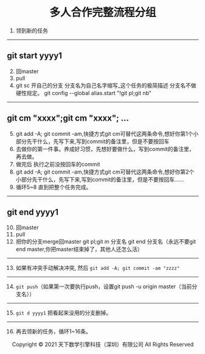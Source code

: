 # <center>多人合作完整流程分组</center>

1. 领到新的任务

----------------------------------------------------

## git start yyyy1

2. 回master 
3. pull
4. git sc 开自己的分支 分支名为自己名字缩写_这个任务的极简描述 分支名不做硬性规定。
git config --global alias.start "!git pl;git nb"

----------------------------------------------------

## git cm "xxxx";git cm "xxxx";    ...

5. git add -A; git commit -am,快捷方式git cm可替代这两条命令,想好你第1个小部分先干什么，先写下来,写到commit的备注里，但是不要按回车
6. 去做你的第一件事。养成好习惯，先想好要做什么，写到commit的备注里，再去做。
7. 做完后 执行之前没按回车的commit
8. git add -A; git commit -am,快捷方式git cm可替代这两条命令,想好你第2个小部分先干什么，先写下来,写到commit的备注里，但是不要按回车……
9. 循环5~8 直到把整个任务完成。

----------------------------------------------------

## git end yyyy1

10. 回master
11. pull
12. 把你的分支merge回master
git pl;git m 分支名
git end 分支名（永远不要git end master,你把master结束掉了，其他人还怎么活）

----------------------------------------------------

13. 如果有冲突手动解决冲突,  然后 `git add -A; git commit -am "zzzz"`

----------------------------------------------------

14. `git push`（如果第一次要执行push，设置git push -u origin master（当前分支名））

----------------------------------------------------

15. `git d yyyy1` 把看起来没用的分支删掉。

----------------------------------------------------

16. 再去领新的任务，循环1~16条。

<center> Copyright © 2021 天下数学引擎科技（深圳）有限公司 All Rights Reserved</center>

